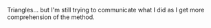 Triangles... but I'm still trying to communicate what I did as I get more comprehension of the method.